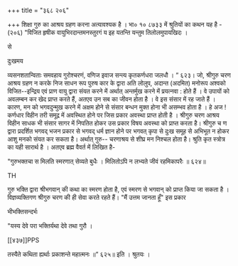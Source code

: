 +++
title = "३६८ २०६"

+++
शिक्षा गुरु का आश्रय ग्रहण करना अत्यावश्यक है । भा० १० ८७३३ में श्रुतियों का कथन यह है - (२०६) "विजित हृषीक वायुभिरदान्तमनस्तुरगं य इह यतन्ति यन्तुम तिलोलमुपायखिदः । 

से 

दुःखमय 

व्यसनशतान्विताः समवहाय गुरोश्चरणं, वणिज इवाज सन्त्य कृतकर्णधरा जलधौ । ” ६२३। जो, श्रीगुरु चरण आश्रय ग्रहण न करके निज साधन रूप पुरुष कार के द्वारा अति लोलुप, अदान्त (अदमित) मनोरूप अश्वको विजित--इन्द्रिय एवं प्राण वायु द्वारा संयत करने में अर्थात् अन्तर्मुख करने में प्रयत्नवा : होते हैं । वे उपायों को अवलम्बन कर खेद प्राप्त करते हैं, अतएव उन सब का जीवन होता है । वे इस संसार में रह जाते हैं । कारण, मन को भगवदुन्मुख करने में अक्षम होने से संसार बन्धन मुक्त होना भी असम्भव होता है । हे अज ! कर्णधार विहीन तरी समूद्र में अवस्थित होने पर जिस प्रकार अवस्था प्राप्त होती है । श्रीगुरु चरण आश्रय विहीन साधक भी संसार सागर में निपतित होकर उस प्रकार विषय अवस्था को प्राप्त करता है। श्रीगुरु च ण द्वारा प्रदर्शित भगवद् भजन प्रकार से भगवद् धर्म ज्ञान होने पर भगवत् कृपा से दुःख समूह से अभिभूत न होकर आशु मनको संयत कर सकता है। अर्थात् गुरु-- चरणाश्रय से शीघ्र मन निश्चल होता है। श्रुति कृत स्त्रोत्र का यही सारार्थ है । अतएव ब्रह्म वैवर्त में लिखित है- 

"गुरुभक्तचा स मिलति स्मरणात् सेव्यते बुधैः । मिलितोऽपि न लभ्यते जीवं रहमिकापरैः ॥ ६२४॥ 

TH 

गुरु भक्ति द्वारा श्रीभगवान् की कथा का स्मरण होता है, एवं स्मरण से भगवान् को प्राप्त किया जा सकता है । विज्ञव्यक्तिगण श्रीगुरु चरण की ही सेवा करते रहते हैं। "मैं उत्तम जानता हूँ" इस प्रकार 

भीभक्तिसन्दर्भः 

"यस्य देवे परा भक्तिर्यथा देवे तथा गुरौ । 

[[४३७]]PPS 

तस्यैते कथिता ह्यर्थाः प्रकाशन्ते महात्मनः ॥” ६२५॥ इति । श्रुतयः । 
